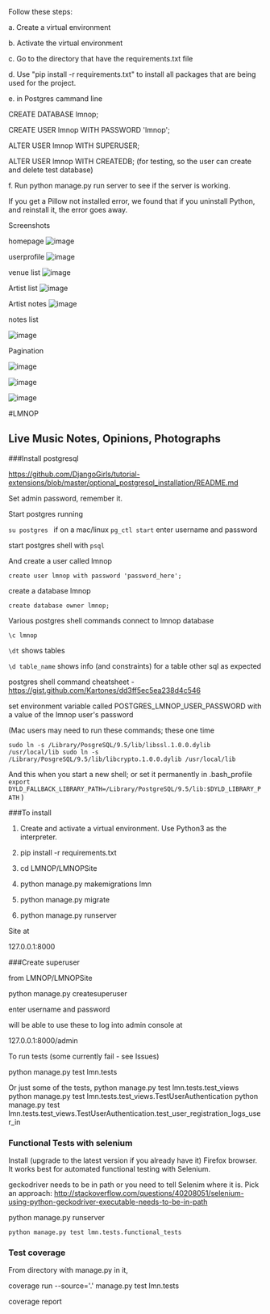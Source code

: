 Follow these steps:

a. Create a virtual environment

b. Activate the virtual environment 

c. Go to the directory that have the requirements.txt file

d. Use "pip install -r requirements.txt" to install all packages that are being used for the project.

e. in Postgres cammand line
  
  CREATE DATABASE lmnop;
  
  CREATE USER lmnop WITH PASSWORD 'lmnop';
  
  ALTER USER lmnop WITH SUPERUSER;
  
  ALTER USER lmnop WITH CREATEDB; (for testing, so the user can create and delete test database)

f. Run python manage.py run server to see if the server is working.

If you get a Pillow not installed error, we found that if you uninstall Python, and reinstall it, the error goes away. 

Screenshots

homepage
![image](https://cloud.githubusercontent.com/assets/22032833/25221512/f9434cfc-257a-11e7-80b1-a6d26f53f17c.png)

userprofile
![image](https://cloud.githubusercontent.com/assets/22032833/25221459/cd91b472-257a-11e7-885e-cde66650ffb9.png)

venue list
![image](https://cloud.githubusercontent.com/assets/22032833/25221535/10ddb334-257b-11e7-8b60-8527c2298abe.png)

Artist list
![image](https://cloud.githubusercontent.com/assets/22032833/25226029/11c1f7ca-2589-11e7-9c7f-fa35be34be3b.png)

Artist notes
![image](https://cloud.githubusercontent.com/assets/22032833/25221585/3513088a-257b-11e7-9c6b-1dd7b48baba6.png)

notes list

![image](https://cloud.githubusercontent.com/assets/17325437/25227999/3f6a2a9c-2590-11e7-8389-ab9e09e2b4ad.png)


Pagination

![image](https://cloud.githubusercontent.com/assets/17325437/25228105/abc1f922-2590-11e7-9b19-9e544180b071.png)

![image](https://cloud.githubusercontent.com/assets/17325437/25228157/eeab4496-2590-11e7-9b9c-b8cef13bfaaa.png)

![image](https://cloud.githubusercontent.com/assets/17325437/25228185/13aed654-2591-11e7-81f7-5d8d60bad3cc.png)

#LMNOP

## Live Music Notes, Opinions, Photographs

###Install postgresql

https://github.com/DjangoGirls/tutorial-extensions/blob/master/optional_postgresql_installation/README.md

Set admin password, remember it.

Start postgres running

`su postgres ` if on a mac/linux
`pg_ctl start`  enter username and password

start postgres shell with `psql`

And create a user called lmnop

```
create user lmnop with password 'password_here'; 
```

create a database lmnop

```
create database owner lmnop;
```

Various postgres shell commands 
connect to lmnop database 

```
\c lmnop
```

`\dt`    shows tables

`\d table_name`   shows info (and constraints) for a table
other sql as expected

postgres shell command cheatsheet - https://gist.github.com/Kartones/dd3ff5ec5ea238d4c546

set environment variable called
POSTGRES_LMNOP_USER_PASSWORD
with a value of the lmnop user's password


(Mac users may need to run these commands; these one time 

`sudo ln -s /Library/PosgreSQL/9.5/lib/libssl.1.0.0.dylib /usr/local/lib
sudo ln -s /Library/PosgreSQL/9.5/lib/libcrypto.1.0.0.dylib /usr/local/lib`

And this when you start a new shell; or set it permanently in .bash_profile 
`export DYLD_FALLBACK_LIBRARY_PATH=/Library/PostgreSQL/9.5/lib:$DYLD_LIBRARY_PATH`
)

###To install

1. Create and activate a virtual environment. Use Python3 as the interpreter.

2. pip install -r requirements.txt

3. cd LMNOP/LMNOPSite

4. python manage.py makemigrations lmn

5. python manage.py migrate

6. python manage.py runserver

Site at

127.0.0.1:8000

###Create superuser

from LMNOP/LMNOPSite

python manage.py createsuperuser

enter username and password

will be able to use these to log into admin console at

127.0.0.1:8000/admin

To run tests  (some currently fail - see Issues)

python manage.py test lmn.tests

Or just some of the tests,
python manage.py test lmn.tests.test_views
python manage.py test lmn.tests.test_views.TestUserAuthentication
python manage.py test lmn.tests.test_views.TestUserAuthentication.test_user_registration_logs_user_in



### Functional Tests with selenium

Install (upgrade to the latest version if you already have it) Firefox browser. It works best for automated functional testing with Selenium.

geckodriver needs to be in path or you need to tell Selenim where it is. Pick an approach: http://stackoverflow.com/questions/40208051/selenium-using-python-geckodriver-executable-needs-to-be-in-path

python manage.py runserver

```
python manage.py test lmn.tests.functional_tests
```

### Test coverage

From directory with manage.py in it,

coverage run --source='.' manage.py test lmn.tests

coverage report
